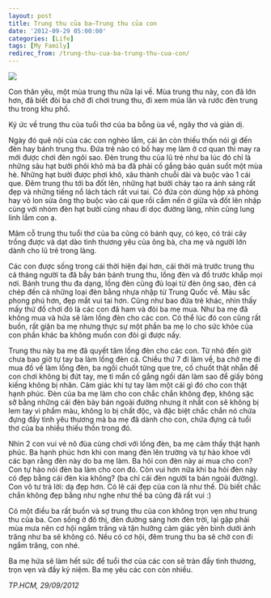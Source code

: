 ```yaml
---
layout: post
title: Trung thu của ba–Trung thu của con
date: '2012-09-29 05:00:00'
categories: [Life]
tags: [My Family]
redirec_from: /trung-thu-cua-ba-trung-thu-cua-con/
---
```


![](https://chuyengiadinh.files.wordpress.com/2012/09/p1010200.jpg)

Con thân yêu, một mùa trung thu nữa lại về. Mùa trung thu này, con đã lớn hơn, đã biết đòi ba chở đi chơi trung thu, đi xem múa lân và rước đèn trung thu trong khu phố.

Ký ức về trung thu của tuổi thơ của ba bỗng ùa về, ngây thơ và giản dị.

Ngày đó quê nội của các con nghèo lắm, cái ăn còn thiếu thốn nói gì đến đèn hay bánh trung thu. Đứa trẻ nào có bố hay mẹ làm ở cơ quan thì may ra mới được chơi đèn ngôi sao. Đèn trung thu của lũ trẻ như ba lúc đó chỉ là những sâu hạt bưởi phôi khô mà ba đã phải cố gắng bảo quản suốt một mùa hè. Những hạt bưởi được phơi khô, xâu thành chuỗi dài và buộc vào 1 cái que. Đêm trung thu tới ba đốt lên, những hạt bưởi cháy tạo ra ánh sáng rất đẹp và những tiếng nổ lách tách rất vui tai. Có đứa còn dùng hộp xà phòng hay vỏ lon sửa ông thọ buộc vào cái que rồi cắm nến ở giữa và đốt lên nhập cùng với nhóm đèn hạt bưởi cùng nhau đi dọc đường làng, nhìn cũng lung linh lắm con ạ.

Mâm cỗ trung thu tuổi thơ của ba cũng có bánh quy, có kẹo, có trái cây trồng được và dạt dào tình thương yêu của ông bà, cha mẹ và người lớn dành cho lũ trẻ trong làng.

Các con được sống trong cái thời hiện đại hơn, cái thời mà trước trung thu cả tháng người ta đã bầy bán bánh trung thu, lồng đèn và đồ trước khắp mọi nơi. Bánh trung thu đa dạng, lồng đèn cũng đủ loại từ đèn ông sao, đèn cá chép đến cả những loại đèn bằng nhựa nhập từ Trung Quốc về. Màu sắc phong phú hơn, đẹp mắt vui tai hơn. Cũng như bao đứa trẻ khác, nhìn thấy mấy thứ đồ chơi đó là các con đã ham và đòi ba mẹ mua. Như ba mẹ đã không mua và hứa sẽ làm lồng đèn cho các con. Có thể lúc đó con cũng rất buồn, rất giận ba mẹ nhưng thực sự một phần ba mẹ lo cho sức khỏe của con phần khác ba không muốn con đòi gì được nấy.

Trung thu này ba mẹ đã quyết tâm lồng đèn cho các con. Từ nhỏ đến giờ chưa bao giờ tự tay ba làm lồng đèn cả. Chiều thứ 7 đi làm về, ba chở mẹ đi mua đồ về làm lồng đèn, ba ngồi chuốt từng que tre, cố chuốt thật nhẵn để con chơi không bị đứt tay, mẹ tỉ mẩn cố gắng  ngồi dán làm sao để giấy bóng kiếng không bị nhăn. Cảm giác khi tự tay làm một cái gì đó cho con thật hạnh phúc. Đèn của ba mẹ làm cho con chắc chắn không đẹp, không sặc sỡ bằng những cái đèn bày bán ngoài đường nhưng ít nhất con sẽ không bị lem tay vì phẩm màu, không lo bị chất độc, và đặc biệt chắc chắn nó chứa đựng đầy tình yêu thương mà ba mẹ đã dành cho con, chứa đựng cả tuổi thơ của ba nhiều thiếu thốn trong đó.

Nhìn 2 con vui vẻ nô đùa cùng chơi với lồng đèn, ba mẹ cảm thấy thật hạnh phúc. Ba hạnh phúc hơn khi con mang đèn lên trường và tự hào khoe với các bạn rằng đèn này do ba mẹ làm. Ba hỏi con đèn này ai mua cho con? Con tự hào nói đèn ba làm cho con đó. Còn vui hơn nữa khi ba hỏi đèn này có đẹp bằng cái đèn kia không? (ba chỉ cái đèn người ta bán ngoài đường). Con vô tư trả lời: dạ đẹp hơn. Có lẽ cái đẹp của con là như thế. Dù biết chắc chắn không đẹp bằng như nghe như thế ba cũng đã rất vui :)

Có một điều ba rất buồn và sợ trung thu của con không trọn vẹn như trung thu của ba. Con sống ở đô thị, đèn đường sáng hơn đèn trời, lại gặp phải mùa mưa nên cơ hội ngắm trăng và tận hưởng cảm giác yên bình dưới ánh trăng như  ba sẽ không có. Nếu có cơ hội, đêm trung thu ba sẽ chở con đi ngắm trăng, con nhé.

Ba mẹ hứa sẽ làm hết sức để tuổi thơ của các con sẽ tràn đầy tình thương, trọn vẹn và đầy kỷ niệm. Ba mẹ yêu các con còn nhiều.

*TP.HCM, 29/09/2012*